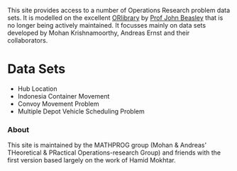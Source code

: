 
This site provides access to a number of Operations Research problem data sets. It is modelled on the excellent [ORlibrary](http://people.brunel.ac.uk/~mastjjb/jeb/info.html) by [Prof John Beasley](http://people.brunel.ac.uk/~mastjjb/jeb/jeb.html) that is no longer being actively maintained. It focusses mainly on data sets developed by Mohan Krishnamoorthy, Andreas Ernst and their collaborators.

# Data Sets

* Hub Location
* Indonesia Container Movement
* Convoy Movement Problem
* Multiple Depot Vehicle Scheduling Problem





### About

This site is maintained by the MATHPROG group (Mohan & Andreas' THeoretical & PRactical Operations-research Group) and friends with the first version based largely on the work of Hamid Mokhtar.


